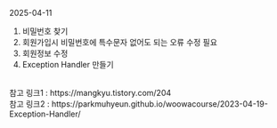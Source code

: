 
2025-04-11
1. 비밀번호 찾기
2. 회원가입시 비밀번호에 특수문자 없어도 되는 오류 수정 필요
3. 회원정보 수정
4. Exception Handler 만들기
</br> 
참고 링크1 : https://mangkyu.tistory.com/204
   </br>
   참고 링크2 : https://parkmuhyeun.github.io/woowacourse/2023-04-19-Exception-Handler/

